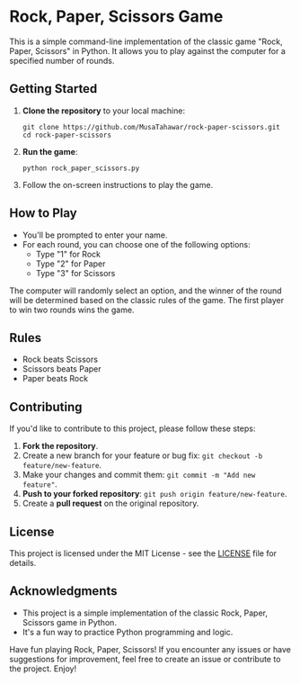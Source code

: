 # Rock, Paper, Scissors Game

This is a simple command-line implementation of the classic game "Rock, Paper, Scissors" in Python. It allows you to play against the computer for a specified number of rounds.

## Getting Started

1. **Clone the repository** to your local machine:

    ```shell
    git clone https://github.com/MusaTahawar/rock-paper-scissors.git
    cd rock-paper-scissors
    ```

2. **Run the game**:

    ```shell
    python rock_paper_scissors.py
    ```

3. Follow the on-screen instructions to play the game.

## How to Play

- You'll be prompted to enter your name.
- For each round, you can choose one of the following options:
  - Type "1" for Rock
  - Type "2" for Paper
  - Type "3" for Scissors

The computer will randomly select an option, and the winner of the round will be determined based on the classic rules of the game. The first player to win two rounds wins the game.

## Rules

- Rock beats Scissors
- Scissors beats Paper
- Paper beats Rock

## Contributing

If you'd like to contribute to this project, please follow these steps:

1. **Fork the repository**.
2. Create a new branch for your feature or bug fix: `git checkout -b feature/new-feature`.
3. Make your changes and commit them: `git commit -m "Add new feature"`.
4. **Push to your forked repository**: `git push origin feature/new-feature`.
5. Create a **pull request** on the original repository.

## License

This project is licensed under the MIT License - see the [LICENSE](LICENSE) file for details.

## Acknowledgments

- This project is a simple implementation of the classic Rock, Paper, Scissors game in Python.
- It's a fun way to practice Python programming and logic.

Have fun playing Rock, Paper, Scissors! If you encounter any issues or have suggestions for improvement, feel free to create an issue or contribute to the project. Enjoy!
